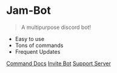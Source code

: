 # Jam-Bot

> A multipurpose discord bot!

- Easy to use
- Tons of commands
- Frequent Updates

[Command Docs](/commands/general)
[Invite Bot](https://discord.com/oauth2/authorize?client_id=785582588071772160&scope=bot%20applications.commands&permissions=8)
[Support Server](https://discord.gg/KNTCurHsEz)
